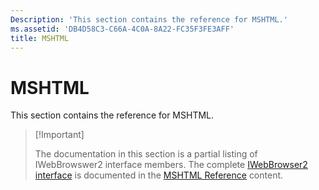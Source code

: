 ```yaml
---
Description: 'This section contains the reference for MSHTML.'
ms.assetid: 'DB4D58C3-C66A-4C0A-8A22-FC35F3FE3AFF'
title: MSHTML
---
```


# MSHTML

This section contains the reference for MSHTML.

> \[!Important\]
>
> The documentation in this section is a partial listing of IWebBrowswer2 interface members. The complete [IWebBrowser2 interface](https://msdn.microsoft.com/en-us/library/aa752127%28v=vs.85%29.aspx) is documented in the [MSHTML Reference](https://msdn.microsoft.com/en-us/library/hh801968.aspx) content.

 

 

 



